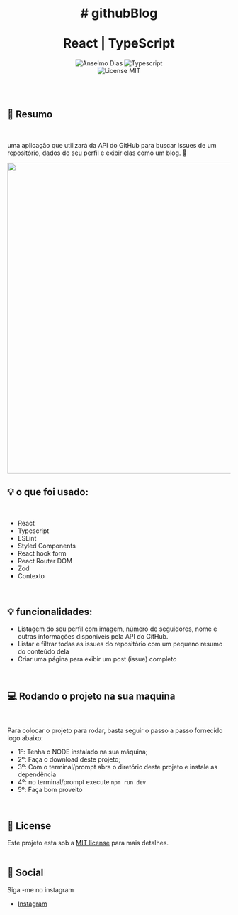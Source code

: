<br />
<br />
<h1 align="center">
 #     githubBlog 
  <br />
  <br />
  React |  TypeScript  
</h1>
  
<p align="center">
  <img alt="Anselmo Dias" src="https://img.shields.io/badge/Created%20by%3A-AnselmoDias-%232F74C0" />
  <img alt="Typescript" src="https://img.shields.io/badge/Main%20lenguage-Typescript-%232F74C0" /> <br />
  <img alt="License MIT" src="https://img.shields.io/badge/License-MIT-%2398C611" />
  
</p> 
<br />
<br />

## 📓 Resumo
<br />

uma aplicação que utilizará da API do GitHub para buscar issues de um repositório, dados do seu perfil e exibir elas como um blog. 💙 

<img src="https://user-images.githubusercontent.com/96529532/219041258-46c09433-6721-41a2-b33a-600b5d7c5672.png" width="700"/>



<br />

## :bulb: o que foi usado:
<br />


- React
- Typescript
- ESLint
- Styled Components 
- React hook form
- React Router DOM
- Zod
- Contexto

<br />

## 💡 funcionalidades: 
- Listagem do seu perfil com imagem, número de seguidores, nome e outras informações disponíveis pela API do GitHub.
- Listar e filtrar todas as issues do repositório com um pequeno resumo do conteúdo dela
- Criar uma página para exibir um post (issue) completo

<br />

## 💻 Rodando o projeto na sua maquina
<br />

Para colocar o projeto para rodar, basta seguir o passo a passo fornecido logo abaixo:

- 1º: Tenha o NODE instalado na sua máquina;
- 2º: Faça o download deste projeto;
- 3º: Com o terminal/prompt abra o diretório deste projeto e instale as dependência 
- 4º: no terminal/prompt execute `npm run dev`
- 5º: Faça bom proveito


<br />

## :memo: License

Este projeto esta sob a [MIT license](LICENSE) para mais detalhes.
<br />
<br />

## :iphone: Social

Siga -me no instagram
<br />

- [Instagram](https://www.instagram.com/_anselmo.dev/)

<br />
